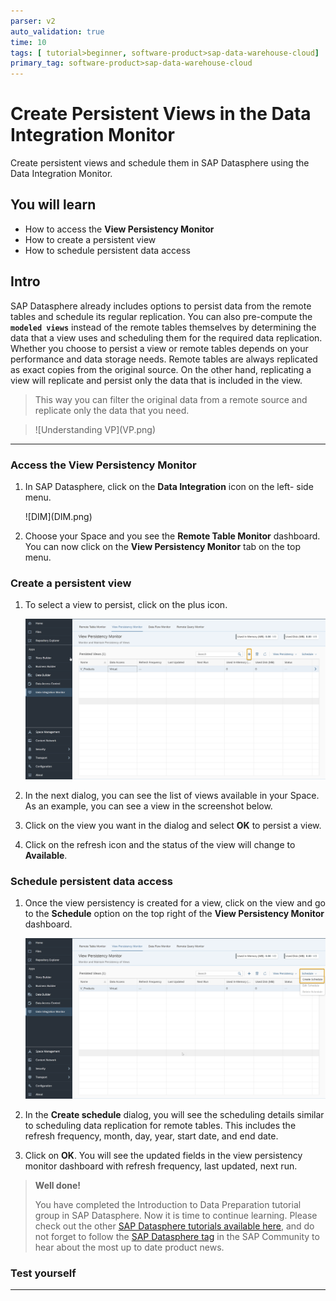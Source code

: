 ```yaml
---
parser: v2
auto_validation: true
time: 10
tags: [ tutorial>beginner, software-product>sap-data-warehouse-cloud]
primary_tag: software-product>sap-data-warehouse-cloud
---
```



# Create Persistent Views in the Data Integration Monitor
<!-- description --> Create persistent views and schedule them in SAP Datasphere using the Data Integration Monitor.

## You will learn
- How to access the **View Persistency Monitor**
- How to create a persistent view
- How to schedule persistent data access


## Intro
SAP Datasphere already includes options to persist data from the remote tables and schedule its regular replication. You can also pre-compute the **`modeled views`** instead of the remote tables themselves by determining the data that a view uses and scheduling them for the required data replication.
Whether you choose to persist a view or remote tables depends on your performance and data storage needs. Remote tables are always replicated as exact copies from the original source. On the other hand, replicating a view will replicate and persist only the data that is included in the view. 

> This way you can filter the original data from a remote source and replicate only the data that you need.

> <!-- border -->![Understanding VP](VP.png)

---

### Access the View Persistency Monitor


1.	In SAP Datasphere, click on the **Data Integration** icon on the left- side menu.

    <!-- border -->![DIM](DIM.png)

2.	Choose your Space and you see the **Remote Table Monitor** dashboard. You can now click on the **View Persistency Monitor** tab on the top menu.



### Create a persistent view


1.	To select a view to persist, click on the plus icon.

    ![VPM](VPM.png)

2.	In the next dialog, you can see the list of views available in your Space. As an example, you can see a view in the screenshot below.

3.	Click on the view you want in the dialog and select **OK** to persist a view.

4.	Click on the refresh icon and the status of the view will change to **Available**.




### Schedule persistent data access


1.	Once the view persistency is created for a view, click on the view and go to the **Schedule** option on the top right of the **View Persistency Monitor** dashboard.

    ![schedule](schedule_Cropped.png)

2.	In the **Create schedule** dialog, you will see the scheduling details similar to scheduling data replication for remote tables. This includes the refresh frequency, month, day, year, start date, and end date.

3.	Click on **OK**. You will see the updated fields in the view persistency monitor dashboard with refresh frequency, last updated, next run.


> **Well done!**
>
> You have completed the Introduction to Data Preparation tutorial group in SAP Datasphere. Now it is time to continue learning.
Please check out the other [SAP Datasphere tutorials available here](https://developers.sap.com/tutorial-navigator.html?tag=products:technology-platform/sap-data-warehouse-cloud), and do not forget to follow the [SAP Datasphere tag](https://community.sap.com) in the SAP Community to hear about the most up to date product news.



### Test yourself







---
